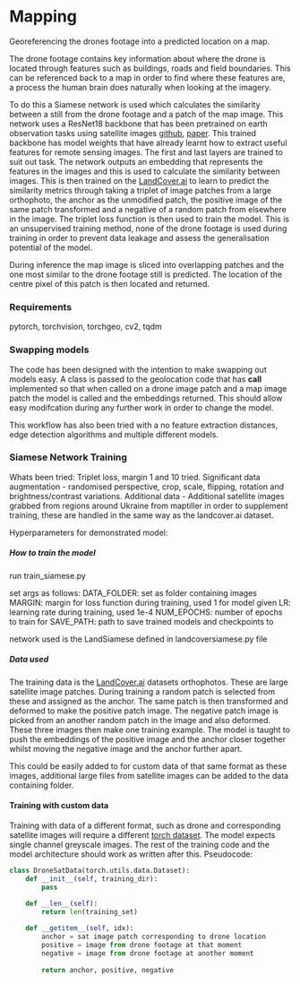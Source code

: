 # Mapping

Georeferencing the drones footage into a predicted location on a map.

The drone footage contains key information about where the drone is located through features such as buildings, roads and field boundaries.
This can be referenced back to a map in order to find where these features are, a process the human brain does naturally when looking at the imagery.

To do this a Siamese network is used which calculates the similarity between a still from the drone footage and a patch of the map image. This network uses a ResNet18 backbone that has been pretrained on earth observation tasks using satellite images [github](https://github.com/zhu-xlab/SSL4EO-S12), [paper](https://arxiv.org/abs/2211.07044).
This trained backbone has model weights that have already learnt how to extract useful features for remote sensing images. The first and last layers are trained to suit out task. The network outputs an embedding that represents the features in the images and this is used to calculate the similarity between images. 
This is then trained on the [LandCover.ai](https://landcover.ai.linuxpolska.com/) to learn to predict the similarity metrics through taking a triplet of image patches from a large orthophoto, the anchor as the unmodified patch, the positive image of the same patch transformed and a negative of a random patch from elsewhere in the image.
The triplet loss function is then used to train the model. This is an unsupervised training method, none of the drone footage is used during training in order to prevent data leakage and assess the generalisation potential of the model.

During inference the map image is sliced into overlapping patches and the one most similar to the drone footage still is predicted. The location of the centre pixel of this patch is then located and returned.

### Requirements
pytorch, torchvision, torchgeo, cv2, tqdm

### Swapping models

The code has been designed with the intention to make swapping out models easy. A class is passed to the geolocation code that has __call__ implemented so that when called on a drone image patch and a map image patch the model is called and the embeddings returned. This should allow easy modifcation during any further work in order to change the model.

This workflow has also been tried with a no feature extraction distances, edge detection algorithms and multiple different models.

### Siamese Network Training

Whats been tried:
Triplet loss, margin 1 and 10 tried.
Significant data augmentation - randomised perspective, crop, scale, flipping, rotation and brightness/contrast variations.
Additional data - Additional satellite images grabbed from regions around Ukraine from maptiller in order to supplement training, these are handled in the same way as the landcover.ai dataset.

Hyperparameters for demonstrated model:

##### How to train the model

run train_siamese.py

set args as follows:
DATA_FOLDER: set as folder containing images
MARGIN: margin for loss function during training, used 1 for model given
LR: learning rate during training, used 1e-4
NUM_EPOCHS: number of epochs to train for
SAVE_PATH: path to save trained models and checkpoints to

network used is the LandSiamese defined in landcoversiamese.py file

##### Data used

The training data is the [LandCover.ai](https://landcover.ai.linuxpolska.com/) datasets orthophotos. These are large satellite image patches. During training a random patch is selected from these and assigned as the anchor. The same patch is then transformed and deformed to make the positive patch image.
The negative patch image is picked from an another random patch in the image and also deformed. These three images then make one training example. The model is taught to push the embeddings of the positive image and the anchor closer together whilst moving the negative image and the anchor further apart.

This could be easily added to for custom data of that same format as these images, additional large files from satellite images can be added to the data containing folder.

#### Training with custom data

Training with data of a different format, such as drone and corresponding satellite images will require a different [torch dataset](https://pytorch.org/tutorials/beginner/data_loading_tutorial.html). The model expects single channel greyscale images. The rest of the training code and the model architecture should work as written after this.
Pseudocode:
```python
class DroneSatData(torch.utils.data.Dataset):
    def __init__(self, training_dir):
        pass
    
    def __len__(self):
        return len(training_set)

    def __getitem__(self, idx):
        anchor = sat image patch corresponding to drone location
        positive = image from drone footage at that moment
        negative = image from drone footage at another moment
        
        return anchor, positive, negative
```